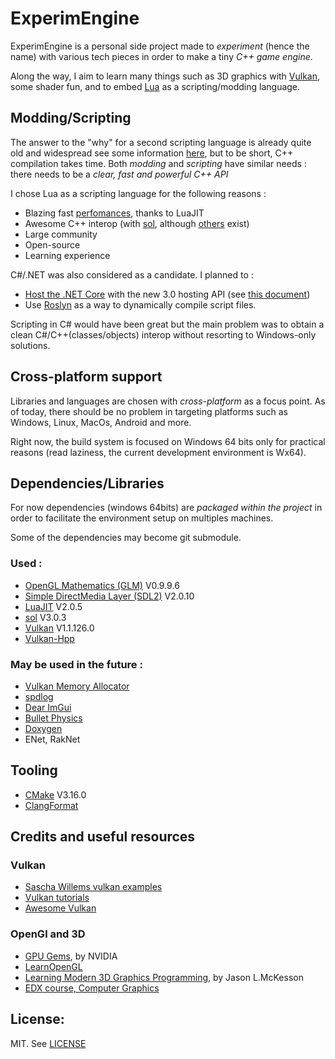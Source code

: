 # ExperimEngine

ExperimEngine is a personal side project made to _experiment_ (hence the name) with various tech pieces in order to make a tiny _C++ game engine_. 

Along the way, I aim to learn many things such as 3D graphics with [Vulkan](https://www.khronos.org/vulkan/), some shader fun, and to embed [Lua](https://www.lua.org/) as a scripting/modding language.

## Modding/Scripting

The answer to the "why" for a second scripting language is already quite old and widespread see some information [here](https://en.wikipedia.org/wiki/Scripting_language#Extension/embeddable_languages), but to be short, C++ compilation takes time.
Both _modding_ and _scripting_ have similar needs : there needs to be a _clear, fast and powerful C++ API_

I chose Lua as a scripting language for the following reasons :

+ Blazing fast [perfomances](http://luajit.org/performance.html), thanks to LuaJIT
+ Awesome C++ interop (with [sol](https://github.com/ThePhD/sol2), although [others](https://sol2.readthedocs.io/en/latest/features.html) exist)
+ Large community
+ Open-source
+ Learning experience

C#/.NET was also considered as a candidate. I planned to :

+ [Host the .NET Core](https://docs.microsoft.com/en-us/dotnet/core/tutorials/netcore-hosting) with the new 3.0 hosting API (see [this document](https://github.com/dotnet/core-setup/blob/master/Documentation/design-docs/native-hosting.md))
+ Use [Roslyn](https://github.com/dotnet/roslyn) as a way to dynamically compile script files.

Scripting in C# would have been great but the main problem was to obtain a clean C#/C++(classes/objects) interop without resorting to Windows-only solutions.

## Cross-platform support

Libraries and languages are chosen with _cross-platform_ as a focus point. As of today, there should be no problem in targeting platforms such as Windows, Linux, MacOs, Android and more.

Right now, the build system is focused on Windows 64 bits only for practical reasons (read laziness, the current development environment is Wx64).

## Dependencies/Libraries

For now dependencies (windows 64bits) are _packaged within the project_ in order to facilitate the environment setup on multiples machines.

Some of the dependencies may become git submodule.

### Used :
+ [OpenGL Mathematics (GLM)](https://glm.g-truc.net/0.9.9/index.html) V0.9.9.6
+ [Simple DirectMedia Layer (SDL2)](https://www.libsdl.org/index.php) V2.0.10
+ [LuaJIT](http://luajit.org/luajit.html) V2.0.5
+ [sol](https://github.com/ThePhD/sol2) V3.0.3
+ [Vulkan](https://www.khronos.org/vulkan/) V1.1.126.0
+ [Vulkan-Hpp](https://github.com/KhronosGroup/Vulkan-Hpp)

### May be used in the future :
+ [Vulkan Memory Allocator](https://github.com/GPUOpen-LibrariesAndSDKs/VulkanMemoryAllocator)
+ [spdlog](https://github.com/gabime/spdlog)
+ [Dear ImGui](https://github.com/ocornut/imgui)
+ [Bullet Physics](https://github.com/bulletphysics/bullet3)
+ [Doxygen](http://www.doxygen.nl/)
+ ENet, RakNet

## Tooling

+ [CMake](https://cmake.org/) V3.16.0
+ [ClangFormat](https://clang.llvm.org/docs/ClangFormat.html)

## Credits and useful resources

### Vulkan
+ [Sascha Willems vulkan examples](https://github.com/SaschaWillems/Vulkan)
+ [Vulkan tutorials](https://vulkan-tutorial.com/Introduction)
+ [Awesome Vulkan](https://github.com/vinjn/awesome-vulkan)

### OpenGl and 3D
+ [GPU Gems](https://developer.nvidia.com/gpugems/GPUGems/gpugems_pref01.html), by NVIDIA
+ [LearnOpenGL](https://learnopengl.com/Introduction)
+ [Learning Modern 3D Graphics Programming](http://opengl.datenwolf.net/gltut/html/index.html), by Jason L.McKesson
+ [EDX course, Computer Graphics](https://www.edx.org/course/computer-graphics-2)

## License:

MIT. See [LICENSE](LICENSE)
